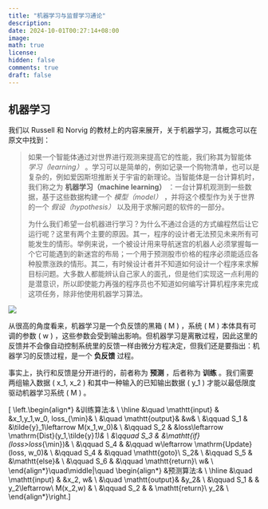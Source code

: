```yaml
---
title: "机器学习与监督学习通论"
description: 
date: 2024-10-01T00:27:14+08:00
image: 
math: true
license: 
hidden: false
comments: true
draft: false
---
```


## 机器学习

我们以 Russell 和 Norvig 的教材上的内容来展开，关于机器学习，其概念可以在原文中找到：

> 如果一个智能体通过对世界进行观测来提高它的性能，我们称其为智能体 *学习（learning）* 。学习可以是简单的，例如记录一个购物清单，也可以是复杂的，例如爱因斯坦推断关于宇宙的新理论。当智能体是一台计算机时，我们称之为 **机器学习（machine learning）** ：一台计算机观测到一些数据，基于这些数据构建一个 *模型（model）* ，并将这个模型作为关于世界的一个 *假设（hypothesis）* 以及用于求解问题的软件的一部分。
>
> 为什么我们希望一台机器进行学习？为什么不通过合适的方式编程然后让它运行呢？这里有两个主要的原因。其一，程序的设计者无法预见未来所有可能发生的情形。举例来说，一个被设计用来导航迷宫的机器人必须掌握每一个它可能遇到的新迷宫的布局；一个用于预测股市价格的程序必须能适应各种股票涨跌的情形。其二，有时候设计者并不知道如何设计一个程序来求解目标问题。大多数人都能辨认自己家人的面孔，但是他们实现这一点利用的是潜意识，所以即使能力再强的程序员也不知道如何编写计算机程序来完成这项任务，除非他使用机器学习算法。

![](figures/ml_controltheory.svg)

从很高的角度看来，机器学习是一个负反馈的黑箱 \( M \) ，系统 \( M \) 本体具有可调的参数 \( w \) ，这些参数会受到输出影响。但机器学习是离散过程，因此这里的反馈并不会像自动控制系统里的反馈一样由微分方程决定，但我们还是要指出：机器学习的反馈过程，是一个 **负反馈** 过程。

事实上，执行和反馈是分开进行的，前者称为 **预测** ，后者称为 **训练** 。我们需要两组输入数据 \( x_1, x_2 \) 和其中一种输入的已知输出数据 \( y_1 \) 才能以最低限度驱动机器学习系统 \( M \) 。

\[ \left.\begin{align*}
&训练算法:& \\
\hline
&\quad \mathtt{input} & &x_1,y_1,w_0, loss_{\min}& \\
&\quad \mathtt{output}& &w& \\
&\qquad S_1 & &\tilde{y}_1\leftarrow M(x_1,w_0)& \\
&\qquad S_2 & &loss\leftarrow \mathrm{Dist}(y_1,\tilde{y}_1)& \\
&\qquad S_3 & &\mathtt{if}(loss>loss_{\min})& \\
&\qquad S_4 & &\qquad w\leftarrow \mathrm{Update}(loss, w_0)& \\
&\qquad S_4 & &\qquad \mathtt{goto}\ S_2& \\
&\qquad S_5 & &\mathtt{else}& \\
&\qquad S_6 & &\qquad \mathtt{return}\ w& \\
\end{align*}\quad\middle|\quad \begin{align*}
&预测算法:& \\
\hline
&\quad \mathtt{input} & &x_2, w& \\
&\quad \mathtt{output}& &y_2& \\
&\qquad S_1 & & y_2\leftarrow\ M(x_2,w) & \\
&\qquad S_2 & & \mathtt{return}\ y_2& \\
\end{align*}\right.\]